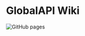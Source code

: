 # GlobalAPI Wiki

![GitHub pages](https://github.com/devruto/globalapi-doc/workflows/gh-pages/badge.svg)